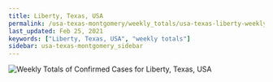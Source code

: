 ```yaml
---
title: Liberty, Texas, USA
permalink: /usa-texas-montgomery/weekly_totals/usa-texas-liberty-weekly_totals.html
last_updated: Feb 25, 2021
keywords: ["Liberty, Texas, USA", "weekly totals"]
sidebar: usa-texas-montgomery_sidebar
---
```


![Weekly Totals of Confirmed Cases for Liberty, Texas, USA](/covid_tracker/images/graphs/usa-texas-liberty-weekly_totals_graph.png)
